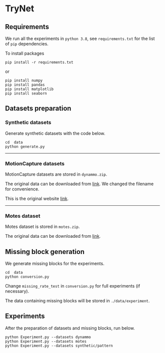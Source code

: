 # TryNet



## Requirements

We run all the experiments in `python 3.8`, see `requirements.txt` for the list of `pip` dependencies.

To install packages

```
pip install -r requirements.txt
```

or

```
pip install numpy
pip install pandas
pip install matplotlib
pip install seaborn
```


## Datasets preparation

### Synthetic datasets
Generate synthetic datasets with the code below.

```
cd  data
python generate.py
```

---

### MotionCapture datasets
MotionCapture datasets are stored in `dynammo.zip`.

The original data can be downloaded from
[link](https://github.com/lileicc/dynammo/tree/master/data/c3d).
We changed the filename for convenience.

This is the original website
[link](http://mocap.cs.cmu.edu).

---

### Motes dataset
Motes dataset is stored in `motes.zip`.

The original data can be downloaded from
[link](https://db.csail.mit.edu/labdata/labdata.html).


## Missing block generation

We generate missing blocks for the experiments.

```
cd  data
python conversion.py
```

Change `missing_rate_test` in `conversion.py` for full experiments (if necessary).

The data containing missing blocks will be stored in `./data/experiment`.


## Experiments

After the preparation of datasets and missing blocks, run below.

```
python Experiment.py --datasets dynammo
python Experiment.py --datasets motes
python Experiment.py --datasets synthetic/pattern
```

